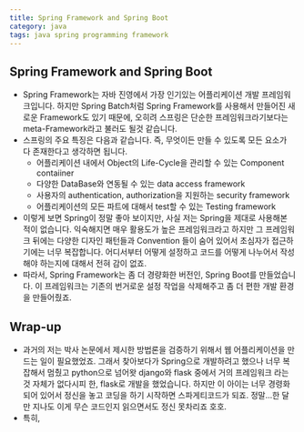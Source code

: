 ```yaml
---
title: Spring Framework and Spring Boot
category: java
tags: java spring programming framework
---
```


## Spring Framework and Spring Boot

- Spring Framework는 자바 진영에서 가장 인기있는 어플리케이션 개발 프레임워크입니다. 하지만 Spring Batch처럼 Spring Framework를 사용해서 만들어진 새로운 Framework도 있기 때문에, 오히려 스프링은 단순한 프레임워크라기보다는 meta-Framework라고 불러도 될것 같습니다.
- 스프링의 주요 특징은 다음과 같습니다. 즉, 무엇이든 만들 수 있도록 모든 요소가 다 존재한다고 생각하면 됩니다.
  - 어플리케이션 내에서 Object의 Life-Cycle을 관리할 수 있는 Component contaiiner
  - 다양한 DataBase와 연동될 수 있는 data access framework
  - 사용자의 authentication, authorization을 지원하는 security framework
  - 어플리케이션의 모든 파트에 대해서 test할 수 있는 Testing framework
- 이렇게 보면 Spring이 정말 좋아 보이지만, 사실 저는 Spring을 제대로 사용해본 적이 없습니다. 익숙해지면 매우 활용도가 높은 프레임워크라고 하지만 그 프레임워크 뒤에는 다양한 디자인 패턴들과 Convention 들이 숨어 있어서 초심자가 접근하기에는 너무 복잡합니다. 어디서부터 어떻게 설정하고 코드를 어떻게 나누어서 작성해야 하는지에 대해서 전혀 감이 없죠. 
- 따라서, Spring Framework는 좀 더 경량화한 버전인, Spring Boot를 만들었습니다. 이 프레임워크는 기존의 번거로운 설정 작업을 삭제해주고 좀 더 편한 개발 환경을 만들어줬죠.




## Wrap-up

- 과거의 저는 박사 논문에서 제시한 방법론을 검증하기 위해서 웹 어플리케이션을 만드는 일이 필요했었죠. 그래서 찾아보다가 Spring으로 개발하려고 했으나 너무 복잡해서 멈췄고 python으로 넘어왓 django와 flask 중에서 거의 프레임워크 라는 것 자체가 없다시피 한, flask로 개발을 했었습니다. 하지만 이 아이는 너무 경령화되어 있어서 정신을 놓고 코딩을 하기 시작하면 스파게티코드가 되죠. 정말...한 달만 지나도 이게 무슨 코드인지 읽으면서도 정신 못차리죠 호호. 
- 특히, 